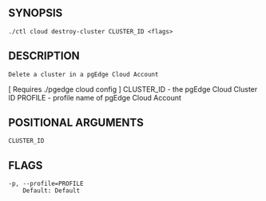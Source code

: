## SYNOPSIS
    ./ctl cloud destroy-cluster CLUSTER_ID <flags>
 
## DESCRIPTION
    Delete a cluster in a pgEdge Cloud Account
[ Requires ./pgedge cloud config ]
  CLUSTER_ID - the pgEdge Cloud Cluster ID
  PROFILE - profile name of pgEdge Cloud Account
 
## POSITIONAL ARGUMENTS
    CLUSTER_ID
 
## FLAGS
    -p, --profile=PROFILE
        Default: Default
